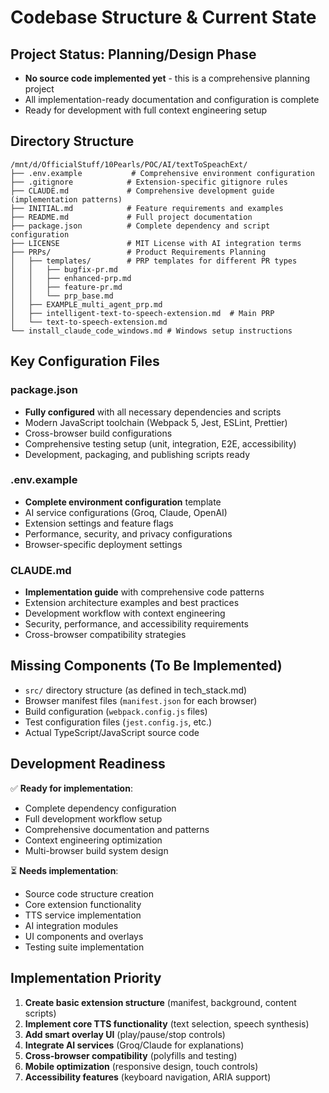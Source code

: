 # Codebase Structure & Current State

## Project Status: **Planning/Design Phase**
- **No source code implemented yet** - this is a comprehensive planning project
- All implementation-ready documentation and configuration is complete
- Ready for development with full context engineering setup

## Directory Structure
```
/mnt/d/OfficialStuff/10Pearls/POC/AI/textToSpeachExt/
├── .env.example           # Comprehensive environment configuration
├── .gitignore            # Extension-specific gitignore rules  
├── CLAUDE.md             # Comprehensive development guide (implementation patterns)
├── INITIAL.md            # Feature requirements and examples
├── README.md             # Full project documentation
├── package.json          # Complete dependency and script configuration
├── LICENSE               # MIT License with AI integration terms
├── PRPs/                 # Product Requirements Planning
│   ├── templates/        # PRP templates for different PR types
│   │   ├── bugfix-pr.md
│   │   ├── enhanced-prp.md  
│   │   ├── feature-pr.md
│   │   └── prp_base.md
│   ├── EXAMPLE_multi_agent_prp.md
│   ├── intelligent-text-to-speech-extension.md  # Main PRP
│   └── text-to-speech-extension.md
└── install_claude_code_windows.md # Windows setup instructions
```

## Key Configuration Files

### package.json
- **Fully configured** with all necessary dependencies and scripts
- Modern JavaScript toolchain (Webpack 5, Jest, ESLint, Prettier)
- Cross-browser build configurations
- Comprehensive testing setup (unit, integration, E2E, accessibility)
- Development, packaging, and publishing scripts ready

### .env.example  
- **Complete environment configuration** template
- AI service configurations (Groq, Claude, OpenAI)
- Extension settings and feature flags
- Performance, security, and privacy configurations
- Browser-specific deployment settings

### CLAUDE.md
- **Implementation guide** with comprehensive code patterns
- Extension architecture examples and best practices
- Development workflow with context engineering
- Security, performance, and accessibility requirements
- Cross-browser compatibility strategies

## Missing Components (To Be Implemented)
- `src/` directory structure (as defined in tech_stack.md)
- Browser manifest files (`manifest.json` for each browser)  
- Build configuration (`webpack.config.js` files)
- Test configuration files (`jest.config.js`, etc.)
- Actual TypeScript/JavaScript source code

## Development Readiness
✅ **Ready for implementation**:
- Complete dependency configuration
- Full development workflow setup
- Comprehensive documentation and patterns
- Context engineering optimization
- Multi-browser build system design

⏳ **Needs implementation**:
- Source code structure creation
- Core extension functionality
- TTS service implementation
- AI integration modules
- UI components and overlays
- Testing suite implementation

## Implementation Priority
1. **Create basic extension structure** (manifest, background, content scripts)
2. **Implement core TTS functionality** (text selection, speech synthesis)
3. **Add smart overlay UI** (play/pause/stop controls)
4. **Integrate AI services** (Groq/Claude for explanations)
5. **Cross-browser compatibility** (polyfills and testing)
6. **Mobile optimization** (responsive design, touch controls)
7. **Accessibility features** (keyboard navigation, ARIA support)